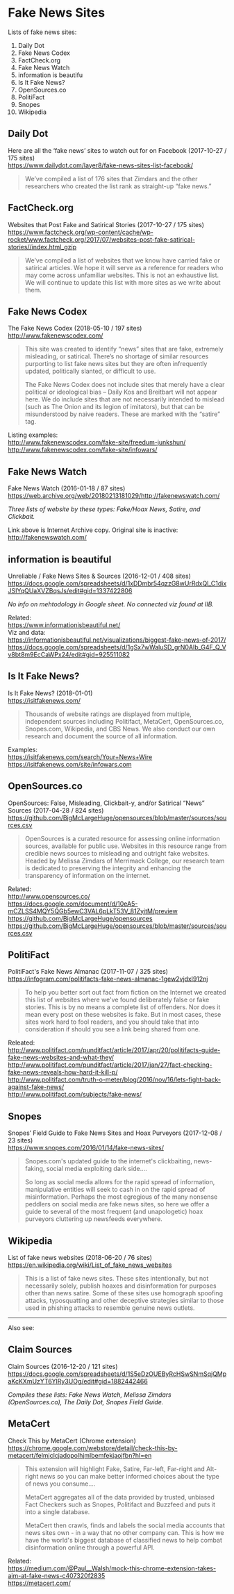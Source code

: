 # Fake News Sites #
Lists of fake news sites:
<ol>
  <li>Daily Dot</li>
  <li>Fake News Codex</li>
  <li>FactCheck.org</li>  
  <li>Fake News Watch</li>
  <li>information is beautifu</li>
  <li>Is It Fake News?</li>
  <li>OpenSources.co</li>
  <li>PolitiFact</li>
  <li>Snopes</li>
  <li>Wikipedia</li>
</ol>

## Daily Dot ##
Here are all the ‘fake news’ sites to watch out for on Facebook (2017-10-27 / 175 sites)  
https://www.dailydot.com/layer8/fake-news-sites-list-facebook/

<blockquote>We’ve compiled a list of 176 sites that Zimdars and the other researchers who created the list rank as straight-up “fake news.”</blockquote>

## FactCheck.org ##
Websites that Post Fake and Satirical Stories (2017-10-27 / 175 sites)  
https://www.factcheck.org/wp-content/cache/wp-rocket/www.factcheck.org/2017/07/websites-post-fake-satirical-stories//index.html_gzip

<blockquote>We’ve compiled a list of websites that we know have carried fake or satirical articles. We hope it will serve as a reference for readers who may come across unfamiliar websites. This is not an exhaustive list. We will continue to update this list with more sites as we write about them.</blockquote>

## Fake News Codex  ##
The Fake News Codex (2018-05-10 / 197 sites)   
http://www.fakenewscodex.com/

<blockquote>This site was created to identify “news” sites that are fake, extremely misleading, or satirical.  There’s no shortage of similar resources purporting to list fake news sites but they are often infrequently updated, politically slanted, or difficult to use.

The Fake News Codex does not include sites that merely have a clear political or ideological bias – Daily Kos and Breitbart will not appear here. We do include sites that are not necessarily intended to mislead (such as The Onion and its legion of imitators), but that can be misunderstood by naive readers.  These are marked with the “satire” tag.</blockquote>

Listing examples:   
http://www.fakenewscodex.com/fake-site/freedum-junkshun/  
http://www.fakenewscodex.com/fake-site/infowars/

## Fake News Watch ##
Fake News Watch (2016-01-18 / 87 sites)  
https://web.archive.org/web/20180213181029/http://fakenewswatch.com/

<em>Three lists of website by these types: Fake/Hoax News, Satire, and Clickbait.</em>

Link above is Internet Archive copy. Original site is inactive:
http://fakenewswatch.com/

## information is beautiful ##
Unreliable / Fake News Sites & Sources (2016-12-01 / 408 sites)  
https://docs.google.com/spreadsheets/d/1xDDmbr54qzzG8wUrRdxQl_C1dixJSIYqQUaXVZBqsJs/edit#gid=1337422806

<em>No info on mehtodology in Google sheet. No connected viz found at IIB.</em>

Related:  
https://www.informationisbeautiful.net/  
Viz and data:  
https://informationisbeautiful.net/visualizations/biggest-fake-news-of-2017/  
https://docs.google.com/spreadsheets/d/1gSx7wWaluSD_grN0AIb_G4F_Q_Vv8bt8m9EcCaWPx24/edit#gid=925511082

## Is It Fake News? ##
Is It Fake News? (2018-01-01)  
https://isitfakenews.com/

<blockquote>Thousands of website ratings are displayed from multiple, independent sources including Politifact, MetaCert, OpenSources.co, Snopes.com, Wikipedia, and CBS News. We also conduct our own research and document the source of all information.</blockquote>

Examples:  
https://isitfakenews.com/search/Your+News+Wire
https://isitfakenews.com/site/infowars.com

## OpenSources.co ## 
OpenSources: False, Misleading, Clickbait-y, and/or Satirical “News” Sources (2017-04-28 / 824 sites)   
https://github.com/BigMcLargeHuge/opensources/blob/master/sources/sources.csv

<blockquote>OpenSources is a curated resource for assessing online information sources, available for public use. Websites in this resource range from credible news sources to misleading and outright fake websites. Headed by Melissa Zimdars of Merrimack College, our research team is dedicated to preserving the integrity and enhancing the transparency of information on the internet.</blockquote>

Related:  
http://www.opensources.co/  
https://docs.google.com/document/d/10eA5-mCZLSS4MQY5QGb5ewC3VAL6pLkT53V_81ZyitM/preview  
https://github.com/BigMcLargeHuge/opensources  
https://github.com/BigMcLargeHuge/opensources/blob/master/sources/sources.csv

## PolitiFact ##
PolitiFact's Fake News Almanac (2017-11-07 / 325 sites)  
https://infogram.com/politifacts-fake-news-almanac-1gew2vjdxl912nj

<blockquote>To help you better sort out fact from fiction on the Internet we created this list of websites where we've found  deliberately false or fake stories. This is by no means a complete list of offenders. Nor does it mean every post on these websites is fake. But in most cases, these sites work hard to fool readers, and you should take that into consideration if should you see a link being shared from one.</blockquote>

Releated:  
http://www.politifact.com/punditfact/article/2017/apr/20/politifacts-guide-fake-news-websites-and-what-they/  
http://www.politifact.com/punditfact/article/2017/jan/27/fact-checking-fake-news-reveals-how-hard-it-kill-p/  
http://www.politifact.com/truth-o-meter/blog/2016/nov/16/lets-fight-back-against-fake-news/  
http://www.politifact.com/subjects/fake-news/

## Snopes ##
Snopes’ Field Guide to Fake News Sites and Hoax Purveyors (2017-12-08 / 23 sites)  
https://www.snopes.com/2016/01/14/fake-news-sites/

<blockquote>Snopes.com's updated guide to the internet's clickbaiting, news-faking, social media exploiting dark side.…

So long as social media allows for the rapid spread of information, manipulative entities will seek to cash in on the rapid spread of misinformation. Perhaps the most egregious of the many nonsense peddlers on social media are fake news sites, so here we offer a guide to several of the most frequent (and unapologetic) hoax purveyors cluttering up newsfeeds everywhere.</blockquote>

## Wikipedia ## 
List of fake news websites (2018-06-20 / 76 sites)  
https://en.wikipedia.org/wiki/List_of_fake_news_websites

<blockquote>This is a list of fake news sites. These sites intentionally, but not necessarily solely, publish hoaxes and disinformation for purposes other than news satire. Some of these sites use homograph spoofing attacks, typosquatting and other deceptive strategies similar to those used in phishing attacks to resemble genuine news outlets.</blockquote>

<hr>
Also see:

## Claim Sources ##
Claim Sources (2016-12-20 / 121 sites)  
https://docs.google.com/spreadsheets/d/1S5eDzOUEByRcHSwSNmSqjQMpaKcKXmUzYT6YlRy3UOg/edit#gid=1882442466

<em>Compiles these lists: Fake News Watch, Melissa Zimdars (OpenSources.co), The Daily Dot, Snopes Field Guide.</em>

## MetaCert ##
Check This by MetaCert (Chrome extension)
https://chrome.google.com/webstore/detail/check-this-by-metacert/felmjclcjadopolhjmlbemfekjaojfbn?hl=en

<blockquote>This extension will highlight Fake, Satire, Far-left, Far-right and Alt-right news so you can make better informed choices about the type of news you consume.…

MetaCert aggregates all of the data provided by trusted, unbiased Fact Checkers such as Snopes, Politifact and Buzzfeed and puts it into a single database. 

MetaCert then crawls, finds and labels the social media accounts that news sites own - in a way that no other company can. This is how we have the world's biggest database of classified news to help combat disinformation online through a powerful API.</blockquote>

Related:  
https://medium.com/@Paul__Walsh/mock-this-chrome-extension-takes-aim-at-fake-news-c407320f2835  
https://metacert.com/

